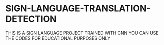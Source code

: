 # SIGN-LANGUAGE-TRANSLATION-DETECTION
THIS IS A SIGN LANGUAGE PROJECT TRAINED WITH CNN
YOU CAN USE THE CODES FOR EDUCATIONAL PURPOSES ONLY
